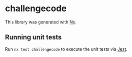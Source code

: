 # challengecode

This library was generated with [Nx](https://nx.dev).

## Running unit tests

Run `nx test challengecode` to execute the unit tests via [Jest](https://jestjs.io).
